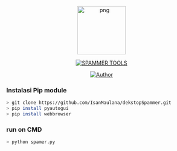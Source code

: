 <p align="center">
<img src="https://avatars.githubusercontent.com/u/77374832?v=4" alt="png" width="128" height="128"/>
</p>
<p align="center">
<a href="#"><img title="SPAMMER TOOLS" src="https://img.shields.io/badge/SPAMER TOOLS-green?colorA=%23ff0000&colorB=%23017e40&style=for-the-badge"></a>
</p>
<p align="center">
<a href="https://github.com/IsanMaulana"><img title="Author" src="https://img.shields.io/badge/Author-Ihsan Maulana-red.svg?style=for-the-badge&logo=github"></a>
</p>

### Instalasi Pip module

```bash
> git clone https://github.com/IsanMaulana/dekstopSpammer.git
> pip install pyautogui
> pip install webbrowser
```

### run on CMD

```bash
> python spamer.py
```

